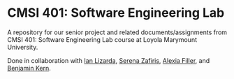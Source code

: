 # CMSI 401: Software Engineering Lab
A repository for our senior project and related documents/assignments from CMSI 401: Software Engineering Lab course at Loyola Marymount University.

Done in collaboration with [Ian Lizarda](https://github.com/ianlizzo), [Serena Zafiris](https://github.com/szafiris), [Alexia Filler](https://github.com/afiller1), and [Benjamin Kern](https://github.com/benjaminjkern).

